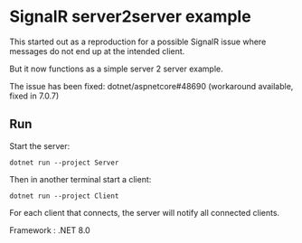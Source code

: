SignalR server2server example
=============================

This started out as a reproduction for a possible SignalR issue where
messages do not end up at the intended client.

But it now functions as a simple server 2 server example.

The issue has been fixed: dotnet/aspnetcore#48690 (workaround available, fixed in 7.0.7)


Run
---

Start the server:

```shell
dotnet run --project Server
```

Then in another terminal start a client:

```shell
dotnet run --project Client
```

For each client that connects, the server will notify all connected clients.


Framework
: .NET 8.0
